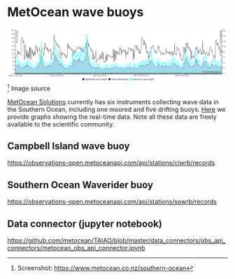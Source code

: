 # MetOcean wave buoys

![image](/img/MetOcean_Screen_grab.png)
<br>
[^1] Image source


[MetOcean Solutions](https://www.metocean.co.nz/) currently has six instruments collecting wave data in the Southern Ocean, including one moored and five drifting buoys. [Here](https://www.metocean.co.nz/southern-ocean) we provide graphs showing the real-time data. Note all these data are freely available to the scientific community.

## Campbell Island wave buoy
https://observations-open.metoceanapi.com/api/stations/ciwrb/records

## Southern Ocean Waverider buoy
https://observations-open.metoceanapi.com/api/stations/sowrb/records

## Data connector (jupyter notebook)
https://github.com/metocean/TAIAO/blob/master/data_connectors/obs_api_connectors/metocean_obs_api_connector.ipynb


[^1]: Screenshot: https://www.metocean.co.nz/southern-ocean 